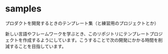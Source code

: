 # samples

プロダクトを開発するときのテンプレート集（と練習用のプロジェクトとか）

新しい言語やフレームワークを学ぶとき、このリポジトリにテンプレートプロジェクトを作成するようにしています。こうすることで次の開発にかかる時間を削減することを目指しています。
